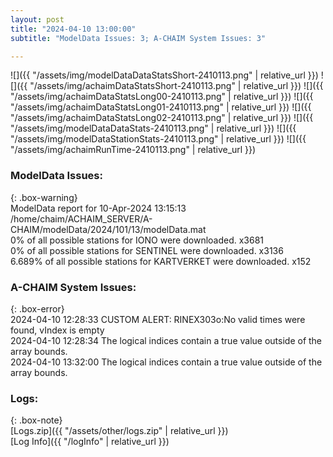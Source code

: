 ```yaml
---
layout: post
title: "2024-04-10 13:00:00"
subtitle: "ModelData Issues: 3; A-CHAIM System Issues: 3"

---
```


![]({{ "/assets/img/modelDataDataStatsShort-2410113.png" | relative_url }})
![]({{ "/assets/img/achaimDataStatsShort-2410113.png" | relative_url }})
![]({{ "/assets/img/achaimDataStatsLong00-2410113.png" | relative_url }})
![]({{ "/assets/img/achaimDataStatsLong01-2410113.png" | relative_url }})
![]({{ "/assets/img/achaimDataStatsLong02-2410113.png" | relative_url }})
![]({{ "/assets/img/modelDataDataStats-2410113.png" | relative_url }})
![]({{ "/assets/img/modelDataStationStats-2410113.png" | relative_url }})
![]({{ "/assets/img/achaimRunTime-2410113.png" | relative_url }})


### ModelData Issues:  
  
{: .box-warning}  
 ModelData report for 10-Apr-2024 13:15:13   
 /home/chaim/ACHAIM_SERVER/A-CHAIM/modelData/2024/101/13/modelData.mat   
 0% of all possible stations for IONO were downloaded. x3681   
 0% of all possible stations for SENTINEL were downloaded. x3136   
 6.689% of all possible stations for KARTVERKET were downloaded. x152   
  
### A-CHAIM System Issues:  
  
{: .box-error}  
2024-04-10 12:28:33 CUSTOM ALERT: RINEX303o:No valid times were found, vIndex is empty  
2024-04-10 12:28:34 The logical indices contain a true value outside of the array bounds.  
2024-04-10 13:32:00 The logical indices contain a true value outside of the array bounds.  

### Logs:  
  
{: .box-note}  
[Logs.zip]({{ "/assets/other/logs.zip" | relative_url }})  
[Log Info]({{ "/logInfo" | relative_url }})  
